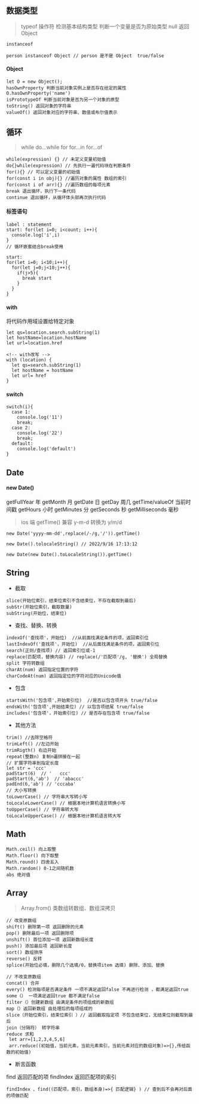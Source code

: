 ## 数据类型

> typeof 操作符 检测基本结构类型 判断一个变量是否为原始类型 null 返回 Object

`instanceof`

```
person instanceof Object // person 是不是 Object  true/false
```

#### Object

```
let O = new Object();
hasOwnProperty 判断当前对象实例上是否存在给定的属性   O.hasOwnProperty('name')
isPrototypeOf 判断当前对象是否为另一个对象的原型
toString() 返回对象的字符串
valueOf() 返回对象对应的字符串、数值或布尔值表示
```

## 循环

> while do...while for for...in for...of

```
while(expression) {} // 未定义变量初始值
do{}while(expression) // 先执行一遍代码块在判断条件
for(){} // 可以定义变量的初始值
for(const i in obj){} //遍历对象的属性 数组的索引
for(const i of arr){} //遍历数组的每项元素
break 退出循环，执行下一条代码
continue 退出循环，从循环体头部再次执行代码
```

#### 标签语句

```
label : statement
start: for(let i=0; i<count; i++){
  console.log('i',i)
}
// 循环嵌套结合break使用

start:
for(let i=0; i<10;i++){
  for(let j=0;j<10;j++){
    if(j>5){
      break start
    }
  }
}
```

#### with

将代码作用域设置给特定对象

```
let qs=location.search.subString(1)
let hostName=location.hostName
let url=location.href

<!-- with改写 -->
with (location) {
  let qs=search.subString(1)
  let hostName = hostName
  let url= href
}

```

#### switch

```
switch(i){
  case 1:
    console.log('11')
    break;
  case 2:
    console.log('22')
    break;
  default:
    console.log('default')
}
```

## Date

#### new Date()

getFullYear 年 getMonth 月 getDate 日 getDay 周几 getTime/valueOf 当前时间戳 getHours 小时 getMinutes 分 getSeconds 秒 getMilliseconds 毫秒

> ios 端 getTime() 兼容 y-m-d 转换为 y/m/d

```
new Date('yyyy-mm-dd',replace(/-/g,'/')).getTime()

new Date().tolocaleString() // 2022/9/16 17:13:12

new Date(new Date().toLocaleString()).getTime()
```

## String

- 截取

```
slice(开始位索引，结束位索引不含结束位，不存在截取到最后)
subStr(开始位索引，截取数量)
subString(开始位，结束位)
```

- 查找、替换、转换

```
indexOf('查找项'，开始位)  //从前面找满足条件的项，返回索引位
lastIndexOf('查找项'，开始位)  //从后面找满足条件的项，返回索引位
search(正则/查找项) // 返回索引位或-1
replace(匹配项，替换内容) // replace(/'匹配项'/g, '替换') 全局替换
split 字符转数组
charAt(num) 返回指定位置的字符
charCodeAt(num) 返回指定位的字符对应的Unicode值
```

- 包含

```
startsWith('包含项',开始索引位)  //是否以包含项开头 true/false
endsWith('包含项',开始结束位) // 以包含项结尾 true/false
includes('包含项'，开始索引位) // 是否存在包含项 true/false

```

- 其他方法

```
trim() //去除空格符
trimLeft() //左边开始
trimRigth() 右边开始
repeat(整数n) 复制n遍拼接在一起
// 扩展字符串到指定长度
let str = 'ccc'
padStart(6)  // '   ccc'
padStart(6,'ab')  // 'abaccc'
padEnd(6,'ab') // 'cccaba'
// 大小写转换
toLowerCase() // 字符串大写转小写
toLocaleLowerCase() // 根据本地计算机语言转换小写
toUpperCase() // 字符串转大写
toLocaleUpperCase() // 根据本地计算机语言转大写
```

## Math

```
Math.ceil() 向上取整
Math.floor() 向下取整
Math.round() 四舍五入
Math.random() 0-1之间随机数
abs 绝对值
```

## Array

> Array.from() 类数组转数组、数组深拷贝

```
// 改变原数组
shift() 删除第一项 返回删除的元素
pop() 删除最后一项 返回删除项
unshift() 首位添加一项 返回新数组长度
push() 添加最后项 返回新长度
sort() 数组排序
reverse() 反转
splice(开始位必填，删除几个选填/0，替换项item 选填) 删除、添加、替换

// 不改变原数组
concat() 合并
every() 检测每项是否满足条件 一项不满足返回false 不再进行检测 ，都满足返回true
some（） 一项满足返回true 都不满足false
filter（）创建新数组 由满足条件的项组成的新数组
map（）返回新数组 由处理后的每项组成的
slice（开始位索引，结束位索引 ）// 返回截取指定项 不包含结束位，无结束位则截取到最后
join（分隔符） 转字符串
reduce 求和
 let arr=[1,2,3,4,5,6]
 arr.reduce((初始值，当前元素，当前元素索引，当前元素对应的数组对象)=>{},传给函数的初始值)

```

- 断言函数

find 返回匹配的项 findIndex 返回匹配项的索引

```
findIndex 、find((匹配项，索引，数组本身)=>{ 匹配逻辑} ) // 查到后不会再对后面的项做匹配

```
